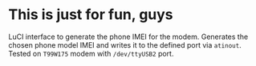 # This is just for fun, guys
LuCI interface to generate the phone IMEI for the modem. Generates the chosen phone model IMEI and writes it to the defined port via `atinout`. Tested on `T99W175` modem with `/dev/ttyUSB2` port.
